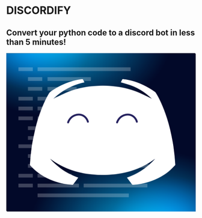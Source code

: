 # DISCORDIFY

## Convert your python code to a discord bot in less than 5 minutes!
![Discordify Logo](./docs/Discordify-Logo.png)